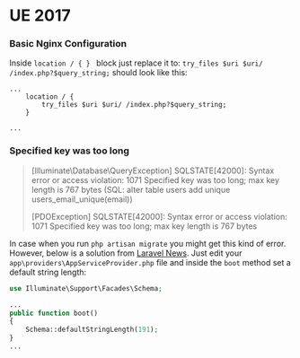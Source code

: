 # UE 2017

### Basic Nginx Configuration
Inside `location / { } ` block just replace it to: `try_files $uri $uri/ /index.php?$query_string;` should look like this:

```nginx
...
    location / {
        try_files $uri $uri/ /index.php?$query_string;
    }

...
```


### Specified key was too long

> [Illuminate\Database\QueryException]
> SQLSTATE[42000]: Syntax error or access violation: 1071 Specified key was too long; max key length is 767 bytes (SQL: alter table users add unique users_email_unique(email))
> 
> [PDOException]
> SQLSTATE[42000]: Syntax error or access violation: 1071 Specified key was too long; max key length is 767 bytes

In case when you run `php artisan migrate` you might get this kind of error. However, below is a solution from [Laravel News](https://laravel-news.com/laravel-5-4-key-too-long-error). Just edit your `app\providers\AppServiceProvider.php` file and inside the `boot` method set a default string length:

``` php
use Illuminate\Support\Facades\Schema;

...
public function boot()
{
    Schema::defaultStringLength(191);
}
...
```
